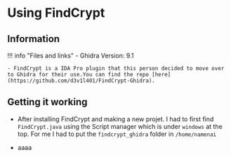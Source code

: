 # Using FindCrypt

## Information

!!! info "Files and links"
    - Ghidra Version: 9.1

    - FindCrypt is a IDA Pro plugin that this person decided to move over to Ghidra for their use.You can find the repo [here](https://github.com/d3v1l401/FindCrypt-Ghidra).

## Getting it working

- After installing FindCrypt and making a new projet. I had to first find
  `FindCrypt.java` using the Script manager which is under `windows` at the top. For me I had to put the `findcrypt_ghidra` folder in `/home/namenai`

- aaaa
